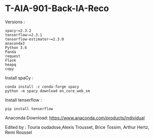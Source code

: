 # T-AIA-901-Back-IA-Reco

Versions :

    spacy~=2.3.2
    tenserflow~=2.3.1
    tensorflow-estimator~=2.3.0
    anaconda3
    Python 3.6
    Panda
    request
    Flask
    heapq
    copy
    
Install spaCy :

    conda install -c conda-forge spacy
    python -m spacy download en_core_web_sm
    
Install tenserflow :
    
    pip install tenserflow
    
Anaconda Download: https://www.anaconda.com/products/individual


Edited by :
Touria oudadsse,Alexis Trousset, Brice Tossim, Arthur Hertz, Remi Roussel 


    

    

